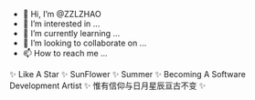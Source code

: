 - 👋 Hi, I’m @ZZLZHAO
- 👀 I’m interested in ...
- 🌱 I’m currently learning ...
- 💞️ I’m looking to collaborate on ...
- 📫 How to reach me ...


✨ Like A Star ✨ SunFlower ✨ Summer ✨
Becoming A Software Development Artist
✨ 惟有信仰与日月星辰亘古不变 ✨
<!---
ZZLZHAO/ZZLZHAO is a ✨ special ✨ repository because its `README.md` (this file) appears on your GitHub profile.
You can click the Preview link to take a look at your changes.
--->
